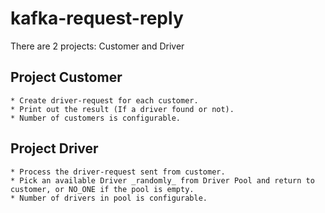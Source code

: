 # kafka-request-reply

There are 2 projects: Customer and Driver

## Project Customer
	* Create driver-request for each customer.
	* Print out the result (If a driver found or not).
	* Number of customers is configurable.

## Project Driver
	* Process the driver-request sent from customer.
	* Pick an available Driver _randomly_ from Driver Pool and return to customer, or NO_ONE if the pool is empty.
	* Number of drivers in pool is configurable.

